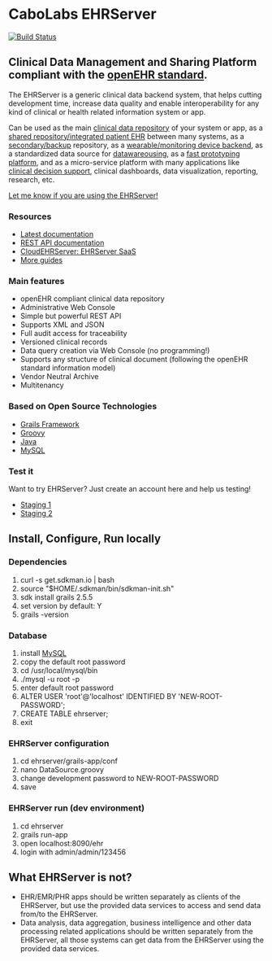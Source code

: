 # CaboLabs EHRServer

[![Build Status](https://travis-ci.org/ppazos/cabolabs-ehrserver.svg?branch=master)](https://travis-ci.org/ppazos/cabolabs-ehrserver)


## Clinical Data Management and Sharing Platform compliant with the [openEHR standard](http://openehr.org).

The EHRServer is a generic clinical data backend system, that helps cutting development time, increase data quality and enable
interoperability for any kind of clinical or health related information system or app.

Can be used as the main [clinical data repository](https://cloudehrserver.com/learn/use_case_health_and_wellness_apps) of your system or app, as a 
[shared repository/integrated patient EHR](https://cloudehrserver.com/learn/use_case_shared_health_recods) between many systems, as a 
[secondary/backup](https://cloudehrserver.com/learn/use_case_backup_and_query_database) repository, as a 
[wearable/monitoring device backend](https://cloudehrserver.com/learn/use_case_monitoring_and_wearables), as a 
standardized data source for [datawareousing](https://cloudehrserver.com/learn/use_case_analytics_and_datawarehousing), as a 
[fast prototyping platform](https://cloudehrserver.com/learn/use_case_fast_prototyping_poc),
and as a micro-service platform with many applications like 
[clinical decision support](https://cloudehrserver.com/learn/use_case_clinical_decision_support), clinical dashboards, data visualization, reporting, research, etc.

[Let me know if you are using the EHRServer!](https://twitter.com/ppazos)


### Resources

* [Latest documentation](https://cabolabs.com/en/projects)
* [REST API documentation](https://docs.google.com/viewerng/viewer?url=http://cabolabs.com/software_resources/EHRServer_v1.0.pdf)
* [CloudEHRServer: EHRServer SaaS](https://cloudehrserver.com/)
* [More guides](https://cloudehrserver.com/learn)


### Main features

* openEHR compliant clinical data repository
* Administrative Web Console
* Simple but powerful REST API
* Supports XML and JSON
* Full audit access for traceability
* Versioned clinical records
* Data query creation via Web Console (no programming!)
* Supports any structure of clinical document (following the openEHR standard information model)
* Vendor Neutral Archive
* Multitenancy


### Based on Open Source Technologies

* [Grails Framework](http://grails.org)
* [Groovy](http://groovy.codehaus.org)
* [Java](http://docs.oracle.com/javase/specs)
* [MySQL](http://dev.mysql.com/downloads/mysql/)


### Test it

Want to try EHRServer? Just create an account here and help us testing!

* [Staging 1](https://cabolabs-ehrserver.rhcloud.com/)
* [Staging 2](https://ehrserver-cabolabs2.rhcloud.com/)



## Install, Configure, Run locally


### Dependencies

1. curl -s get.sdkman.io | bash
2. source "$HOME/.sdkman/bin/sdkman-init.sh"
3. sdk install grails 2.5.5
4. set version by default: Y
5. grails -version


### Database

1. install [MySQL](https://dev.mysql.com/downloads/mysql/)
2. copy the default root password
3. cd /usr/local/mysql/bin
4. ./mysql -u root -p
5. enter default root password
6. ALTER USER 'root'@'localhost' IDENTIFIED BY 'NEW-ROOT-PASSWORD';
8. CREATE TABLE ehrserver;
9. exit


### EHRServer configuration

1. cd ehrserver/grails-app/conf
2. nano DataSource.groovy
3. change development password to NEW-ROOT-PASSWORD
4. save


### EHRServer run (dev environment)

1. cd ehrserver
2. grails run-app
3. open localhost:8090/ehr
4. login with admin/admin/123456



## What EHRServer is not?

* EHR/EMR/PHR apps should be written separately as clients of the EHRServer, but use the provided data services to access and send data from/to the EHRServer.
* Data analysis, data aggregation, business intelligence and other data processing related applications should be written separately from the EHRServer, all those systems can get data from the EHRServer using the provided data services.

